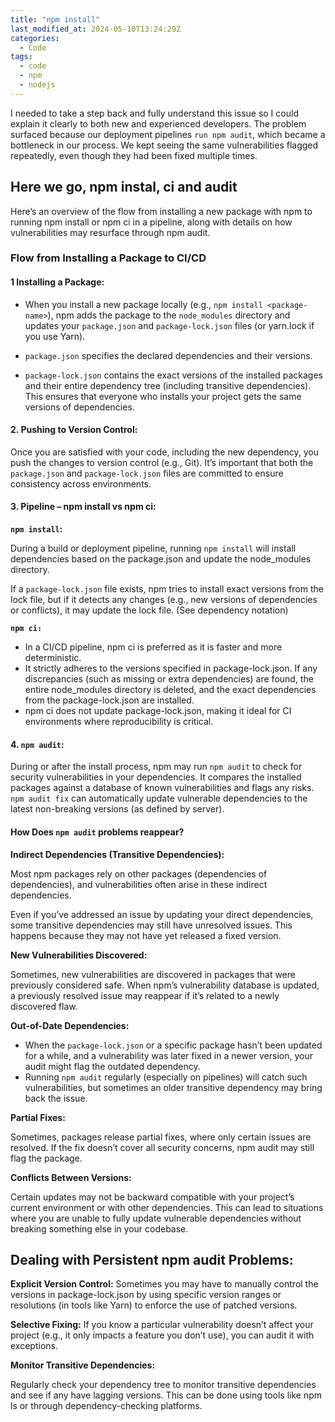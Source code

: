 ```yaml
---
title: "npm install"
last_modified_at: 2024-05-10T13:24:29Z
categories:
  - Code
tags:
  - code
  - npm
  - nodejs
---
```


I needed to take a step back and fully understand this issue so I could explain it clearly to both new and experienced developers. The problem surfaced because our deployment pipelines `run npm audit`, which became a bottleneck in our process. We kept seeing the same vulnerabilities flagged repeatedly, even though they had been fixed multiple times.

## Here we go, npm instal, ci and audit

Here’s an overview of the flow from installing a new package with npm to running npm install or npm ci in a pipeline, along with details on how vulnerabilities may resurface through npm audit.

### Flow from Installing a Package to CI/CD

#### 1 Installing a Package:

- When you install a new package locally (e.g., `npm install <package-name>`), npm adds the package to the `node_modules` directory and updates your `package.json` and `package-lock.json` files (or yarn.lock if you use Yarn).

- `package.json` specifies the declared dependencies and their versions.

- `package-lock.json` contains the exact versions of the installed packages and their entire dependency tree (including transitive dependencies). This ensures that everyone who installs your project gets the same versions of dependencies.

#### 2. Pushing to Version Control:

Once you are satisfied with your code, including the new dependency, you push the changes to version control (e.g., Git). It’s important that both the `package.json` and `package-lock.json` files are committed to ensure consistency across environments.

#### 3. Pipeline – npm install vs npm ci:

**`npm install`:**

During a build or deployment pipeline, running `npm install` will install dependencies based on the package.json and update the node_modules directory.

If a `package-lock.json` file exists, npm tries to install exact versions from the lock file, but if it detects any changes (e.g., new versions of dependencies or conflicts), it may update the lock file. (See dependency notation)

**`npm ci:`**

- In a CI/CD pipeline, npm ci is preferred as it is faster and more deterministic.
- It strictly adheres to the versions specified in package-lock.json. If any discrepancies (such as missing or extra dependencies) are found, the entire node_modules directory is deleted, and the exact dependencies from the package-lock.json are installed.
- npm ci does not update package-lock.json, making it ideal for CI environments where reproducibility is critical.

#### 4. `npm audit`:

During or after the install process, npm may run `npm audit` to check for security vulnerabilities in your dependencies. It compares the installed packages against a database of known vulnerabilities and flags any risks.
`npm audit fix` can automatically update vulnerable dependencies to the latest non-breaking versions (as defined by server).

#### How Does `npm audit` problems reappear?

**Indirect Dependencies (Transitive Dependencies):**

Most npm packages rely on other packages (dependencies of dependencies), and vulnerabilities often arise in these indirect dependencies.

Even if you’ve addressed an issue by updating your direct dependencies, some transitive dependencies may still have unresolved issues. This happens because they may not have yet released a fixed version.

**New Vulnerabilities Discovered:**

Sometimes, new vulnerabilities are discovered in packages that were previously considered safe. When npm’s vulnerability database is updated, a previously resolved issue may reappear if it’s related to a newly discovered flaw.

**Out-of-Date Dependencies:**

- When the `package-lock.json` or a specific package hasn’t been updated for a while, and a vulnerability was later fixed in a newer version, your audit might flag the outdated dependency.
- Running `npm audit` regularly (especially on pipelines) will catch such vulnerabilities, but sometimes an older transitive dependency may bring back the issue.

**Partial Fixes:**

Sometimes, packages release partial fixes, where only certain issues are resolved. If the fix doesn’t cover all security concerns, npm audit may still flag the package.

**Conflicts Between Versions:**

Certain updates may not be backward compatible with your project’s current environment or with other dependencies. This can lead to situations where you are unable to fully update vulnerable dependencies without breaking something else in your codebase.

## Dealing with Persistent npm audit Problems:

**Explicit Version Control:** Sometimes you may have to manually control the versions in package-lock.json by using specific version ranges or resolutions (in tools like Yarn) to enforce the use of patched versions.

**Selective Fixing:** If you know a particular vulnerability doesn’t affect your project (e.g., it only impacts a feature you don’t use), you can audit it with exceptions.

**Monitor Transitive Dependencies:**

Regularly check your dependency tree to monitor transitive dependencies and see if any have lagging versions. This can be done using tools like npm ls or through dependency-checking platforms.
